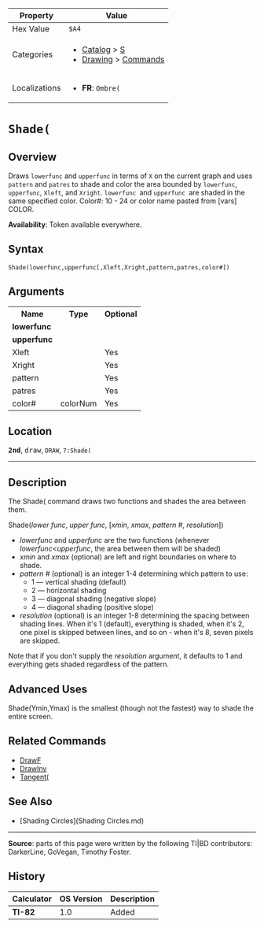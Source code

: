 | Property      | Value |
|---------------|-------|
| Hex Value     | `$A4`|
| Categories    | <ul><li>[Catalog](<../categories/Catalog.md>) > [S](<../categories/Catalog.md#S>)</li><li>[Drawing](<../categories/Drawing.md>) > [Commands](<../categories/Drawing.md#Commands>)</li></ul> |
| Localizations | <ul><li><b>FR</b>: `Ombre(`</li></ul> |

# `Shade(`

## Overview
Draws `lowerfunc` and `upperfunc` in terms of `X` on the current graph and uses `pattern` and `patres` to shade and color the area bounded by `lowerfunc`, `upperfunc`, `Xleft`, and `Xright`. `lowerfunc `and `upperfunc `are shaded in the same specified color.
Color#: 10 - 24 or color name pasted from [vars] COLOR.


<b>Availability</b>: Token available everywhere.

## Syntax
`Shade(lowerfunc,upperfunc[,Xleft,Xright,pattern,patres,color#])`

## Arguments
<table>
<tr><th>Name</th><th>Type</th><th>Optional</th></tr>

<tr><td><b>lowerfunc</b></td><td></td><td></td></tr>

<tr><td><b>upperfunc</b></td><td></td><td></td></tr>

<tr><td>Xleft</td><td></td><td>Yes</td></tr>

<tr><td>Xright</td><td></td><td>Yes</td></tr>

<tr><td>pattern</td><td></td><td>Yes</td></tr>

<tr><td>patres</td><td></td><td>Yes</td></tr>

<tr><td>color#</td><td>colorNum</td><td>Yes</td></tr>

</table>

## Location
<tt><kbd><b>2nd</b></kbd></tt>, <kbd>draw</kbd>, `DRAW`, `7:Shade(`
<hr>

## Description

The Shade( command draws two functions and shades the area between them.

Shade(_lower func_, _upper func_, [_xmin_, _xmax_, _pattern #_, _resolution_])

*   _lowerfunc_ and _upperfunc_ are the two functions (whenever _lowerfunc_<_upperfunc_, the area between them will be shaded)
*   _xmin_ and _xmax_ (optional) are left and right boundaries on where to shade.
*   _pattern #_ (optional) is an integer 1-4 determining which pattern to use:
    *   1 — vertical shading (default)
    *   2 — horizontal shading
    *   3 — diagonal shading (negative slope)
    *   4 — diagonal shading (positive slope)
*   _resolution_ (optional) is an integer 1-8 determining the spacing between shading lines. When it's 1 (default), everything is shaded, when it's 2, one pixel is skipped between lines, and so on - when it's 8, seven pixels are skipped.

Note that if you don't supply the _resolution_ argument, it defaults to 1 and everything gets shaded regardless of the pattern.

## Advanced Uses

Shade(Ymin,Ymax) is the smallest (though not the fastest) way to shade the entire screen.

## Related Commands

*   [DrawF](DrawF.md)
*   [DrawInv](DrawInv.md)
*   [Tangent(](Tangent\(.md)

## See Also

*   [Shading Circles](Shading Circles.md)

* * *

**Source**: parts of this page were written by the following TI|BD contributors: DarkerLine, GoVegan, Timothy Foster.

## History
| Calculator | OS Version | Description |
|------------|------------|-------------|
| <b>TI-82</b> | 1.0 | Added |



